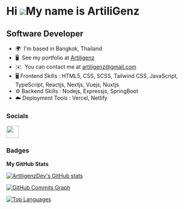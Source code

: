 Hi ![](https://user-images.githubusercontent.com/18350557/176309783-0785949b-9127-417c-8b55-ab5a4333674e.gif)My name is ArtiliGenz
==================================================================================================================================

Software Developer
------------------

*   🌍  I'm based in Bangkok, Thailand
*   🖥️  See my portfolio at [Artiligenz](http://panomartdev.vercel.app/)
*   ✉️  You can contact me at [artiligenz@gmail.com](mailto:artiligenz@gmail.com)
*   🖥️  Frontend Skills : HTML5, CSS, SCSS, Tailwind CSS, JavaScript, TypeScript, Reactjs, Nextjs, Vuejs, Nuxtjs
*   ⚙️ Backend Skills : Nodejs, Expressjs, SpringBoot
*   ☁️ Deployment Tools : Vercel, Netlify

### Socials

<p align="left"> <a href="https://www.github.com/ArtiligenzDev" target="_blank" rel="noreferrer"> <picture> <source media="(prefers-color-scheme: dark)" srcset="https://raw.githubusercontent.com/danielcranney/readme-generator/main/public/icons/socials/github-dark.svg" /> <source media="(prefers-color-scheme: light)" srcset="https://raw.githubusercontent.com/danielcranney/readme-generator/main/public/icons/socials/github.svg" /> <img src="https://raw.githubusercontent.com/danielcranney/readme-generator/main/public/icons/socials/github.svg" width="32" height="32" /> </picture> </a></p>

### Badges

<b>My GitHub Stats</b>

<a href="http://www.github.com/ArtiligenzDev"><img src="https://github-readme-stats.vercel.app/api?username=ArtiligenzDev&show_icons=true&hide=&count_private=true&title_color=0891b2&text_color=ffffff&icon_color=0891b2&bg_color=1c1917&hide_border=true&show_icons=true" alt="ArtiligenzDev's GitHub stats" /></a>

<a href="http://www.github.com/ArtiligenzDev"><img src="https://github-readme-activity-graph.cyclic.app/graph?username=ArtiligenzDev&bg_color=1c1917&color=ffffff&line=0891b2&point=ffffff&area_color=1c1917&area=true&hide_border=true&custom_title=GitHub%20Commits%20Graph" alt="GitHub Commits Graph" /></a>

<a href="https://github.com/ArtiligenzDev" align="left"><img src="https://github-readme-stats.vercel.app/api/top-langs/?username=ArtiligenzDev&langs_count=10&title_color=0891b2&text_color=ffffff&icon_color=0891b2&bg_color=1c1917&hide_border=true&locale=en&custom_title=Top%20%Languages" alt="Top Languages" /></a>

